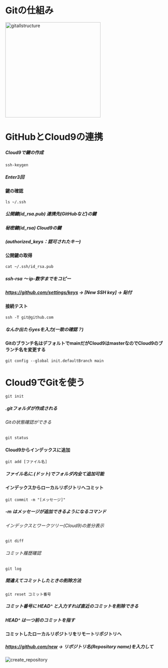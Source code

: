# Gitの仕組み
<img width="298" alt="gitallstructure" src="https://user-images.githubusercontent.com/121922228/215035266-fa213272-bca0-4755-8fc8-338f8086ba36.png">

# GitHubとCloud9の連携
##### Cloud9で鍵の作成

    ssh-keygen
##### Enter3回

#### 鍵の確認

    ls ~/.ssh
##### 公開鍵(id_rsa.pub) 連携先(GitHubなど)の鍵
##### 秘密鍵(id_rsa) Cloud9の鍵
##### (authorized_keys：認可されたキー)

#### 公開鍵の取得

    cat ~/.ssh/id_rsa.pub
##### ssh-rsa ～ ip-数字までをコピー

##### https://github.com/settings/keys → [New SSH key] → 貼付

#### 接続テスト

    ssh -T git@github.com
##### なんか出たらyesを入力(一致の確認？)

#### Gitのブランチ名はデフォルトでmainだがCloud9はmasterなのでCloud9のブランチ名を変更する

    git config --global init.defaultBranch main

# Cloud9でGitを使う

    git init
##### .gitフォルダが作成される

###### Gitの状態確認ができる

    git status

#### Cloud9からインデックスに追加

    git add [ファイル名]
##### ファイル名に.(ドット)でフォルダ内全て追加可能

#### インデックスからローカルリポジトリへコミット

    git commit -m "[メッセージ]"
##### -m はメッセージが追加できるようになるコマンド

###### インデックスとワークツリー(Cloud9)の差分表示

    git diff

###### コミット履歴確認

    git log

##### 間違えてコミットしたときの削除方法

    git reset コミット番号
##### コミット番号に HEAD^ と入力すれば直近のコミットを削除できる
##### HEAD^ は一つ前のコミットを指す

#### コミットしたローカルリポジトリをリモートリポジトリへ
##### https://github.com/new → リポジトリ名(Repository name)を入力して
![create_repository](https://user-images.githubusercontent.com/121922228/215036202-4391c495-714d-4d9b-a845-ea1b7f5b0fe7.PNG)